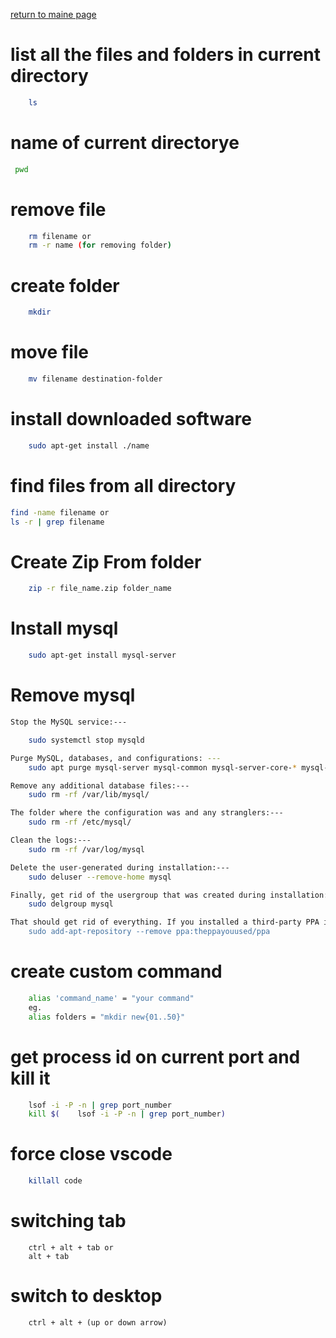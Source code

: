[return to maine page](../readme.md)

# list all the files and folders in current directory

```bash
    ls
```

# name of current directorye

```bash
 pwd
```

# remove file

```bash
    rm filename or
    rm -r name (for removing folder)
```

# create folder

```bash
    mkdir
```

# move file

```bash
    mv filename destination-folder
```

# install downloaded software

```bash
    sudo apt-get install ./name
```

# find files from all directory

```bash
find -name filename or
ls -r | grep filename
```

# Create Zip From folder

```bash
    zip -r file_name.zip folder_name
```

# Install mysql

```bash
    sudo apt-get install mysql-server
```

# Remove mysql

```bash
Stop the MySQL service:---

    sudo systemctl stop mysqld

Purge MySQL, databases, and configurations: ---
    sudo apt purge mysql-server mysql-common mysql-server-core-* mysql-client-core-*

Remove any additional database files:---
    sudo rm -rf /var/lib/mysql/

The folder where the configuration was and any stranglers:---
    sudo rm -rf /etc/mysql/

Clean the logs:---
    sudo rm -rf /var/log/mysql

Delete the user-generated during installation:---
    sudo deluser --remove-home mysql

Finally, get rid of the usergroup that was created during installation:---
    sudo delgroup mysql

That should get rid of everything. If you installed a third-party PPA in order to install MySQL then you'll need to remove that.---
    sudo add-apt-repository --remove ppa:theppayouused/ppa

```

# create custom command

```bash
    alias 'command_name' = "your command"
    eg.
    alias folders = "mkdir new{01..50}"
```

# get process id on current port and kill it

```bash
    lsof -i -P -n | grep port_number
    kill $(    lsof -i -P -n | grep port_number)

```

# force close vscode

```bash
    killall code
```

# switching tab

```
    ctrl + alt + tab or
    alt + tab
```

# switch to desktop

```
    ctrl + alt + (up or down arrow)
```
